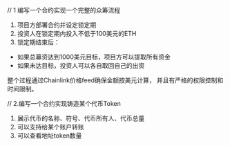 
// 1 编写一个合约实现一个完整的众筹流程
1. 项目方部署合约并设定锁定期
2. 投资人在锁定期内投入不低于100美元的ETH
3. 锁定期结束后：
- 如果总募资达到1000美元目标，项目方可以提取所有资金
- 如果未达目标，投资人可以各自取回自己的出资

整个过程通过Chainlink价格feed确保金额按美元计算，
并且有严格的权限控制和时间限制。


// 2.编写一个合约实现铸造某个代币Token
1. 展示代币的名称、符号、代币所有人、代币总量
2. 可以支持给某个账户转账
3. 可以查看地址token数量